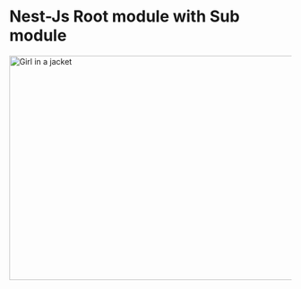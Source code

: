# Nest-Js Root module with Sub module
<img src="https://docs.nestjs.com/assets/Modules_1.png" alt="Girl in a jacket" width="700" height="400">
